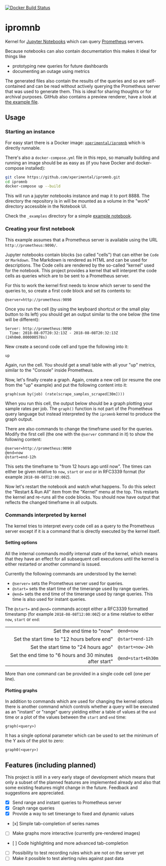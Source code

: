 [![Docker Build Status](https://img.shields.io/docker/build/xperimental/ipromnb.svg?style=flat-square)](https://hub.docker.com/r/xperimental/ipromnb/)

# ipromnb

Kernel for [Jupyter Notebooks](http://jupyter.org/) which can query [Prometheus](https://prometheus.io/) servers.

Because notebooks can also contain documentation this makes it ideal for things like

- prototyping new queries for future dashboards
- documenting an outage using metrics

The generated files also contain the results of the queries and so are self-contained and can be read without actively querying the Prometheus server that was used to generate them. This is ideal for sharing thoughts or for archival purposes. GitHub also contains a preview renderer, have a look at [the example file](_examples/Test.ipynb).

## Usage

### Starting an instance

For easy start there is a Docker image: [`xperimental/ipromnb`](https://hub.docker.com/r/xperimental/ipromnb/) which is directly runnable.

There's also a `docker-compose.yml` file in this repo, so manually building and running an image should be as easy as (if you have Docker and docker-compose installed):

```bash
git clone https://github.com/xperimental/ipromnb.git
cd ipromnb
docker-compose up --build
```

This will run a jupyter notebooks instance and map it to port 8888. The directory the repository is in will be mounted as a volume in the "work" directory accessible in the Notebook UI.

Check the `_examples` directory for a simple [example notebook](_examples/Test.ipynb).

### Creating your first notebook

This example assumes that a Prometheus server is available using the URL `http://prometheus:9090/`.

Jupyter notebooks contain blocks (so called "cells") that can either be `Code` or `Markdown`. The Markdown is rendered as HTML and can be used for descriptions. The Code cells are rendered by the so-called "kernel" used for the notebook. This project provides a kernel that will interpret the code cells as queries which are to be sent to a Prometheus server.

For this to work the kernel first needs to know which server to send the queries to, so create a first code block and set its contents to:

```plain
@server=http://prometheus:9090
```

Once you run the cell (by using the keyboard shortcut or the small play button to its left) you should get an output similar to the one below (the time will be different):

```plain
Server: http://prometheus:9090
  Time: 2018-08-07T20:32:13Z - 2018-08-08T20:32:13Z (24h0m0.000000578s)
```

New create a second code cell and type the following into it:

```plain
up
```

Again, run the cell. You should get a small table with all your "up" metrics, similar to the "Console" inside Prometheus.

Now, let's finally create a graph. Again, create a new cell (or resume the one from the "up" example) and put the following content into it:

```plain
graph(sum by(job) (rate(scrape_samples_scraped[30m])))
```

When you run this cell, the output below should be a graph plotting your sample rates per job. The `graph()` function is not part of the Prometheus query language but instead interpreted by the `ipromnb` kernel to produce the graph output.

There are also commands to change the timeframe used for the queries. Modify the first cell (the one with the `@server` command in it) to show the following content:

```plain
@server=http://prometheus:9090
@end=now
@start=end-12h
```

This sets the timeframe to "from 12 hours ago until now". The times can either be given relative to `now`, `start` or `end` or in RFC3339 format (for example `2018-08-08T12:00:00Z`).

Now let's restart the notebook and watch what happens. To do this select the "Restart & Run All" item from the "Kernel" menu at the top. This restarts the kernel and re-runs all the code blocks. You should now have output that reflects the changed timeframe in all outputs.

### Commands interpreted by kernel

The kernel tries to interpret every code cell as a query to the Prometheus server except if it is a command that is directly executed by the kernel itself.

#### Setting options

All the internal commands modify internal state of the kernel, which means that they have an effect for all subsequent cell executions until the kernel is either restarted or another command is issued.

Currently the following commands are understood by the kernel:

- `@server=` sets the Prometheus server used for queries.
- `@start=` sets the start time of the timerange used by range queries.
- `@end=` sets the end time of the timerange used by range queries. This time is also used for instant queries.

The `@start=` and `@end=` commands accept either a RFC3339 formatted timestamp (for example `2018-08-08T12:00:00Z`) or a time relative to either `now`, `start` or `end`:

|                                                          |                    |
| -------------------------------------------------------: | ------------------ |
|                                Set the end time to "now" | `@end=now`         |
|              Set the start time to "12 hours before end" | `@start=end-12h`   |
|                     Set the start time to "24 hours ago" | `@start=now-24h`   |
| Set the end time to "6 hours and 30 minutes after start" | `@end=start+6h30m` |

More than one command can be provided in a single code cell (one per line).

#### Plotting graphs

In addition to commands which are used for changing the kernel options there is another command which controls whether a query will be executed as an "instant" or "range" query yielding either a table of values at the `end` time or a plot of the values between the `start` and `end` time:

```plain
graph(<query>)
```

It has a single optional parameter which can be used to set the minimum of the Y axis of the plot to zero:

```plain
graph0(<query>)
```

## Features (including planned)

This project is still in a very early stage of development which means that only a subset of the planned features are implemented already and also that some existing features might change in the future. Feedback and suggestions are appreciated.

- [x] Send range and instant queries to Prometheus server
- [x] Graph range queries
- [x] Provide a way to set timerange to fixed and dynamic values
- [x] Simple tab-completion of series names
- [ ] Make graphs more interactive (currently pre-rendered images)
- [ ] Code highlighting and more advanced tab-completion
- [ ] Possibility to test recording rules which are not on the server yet
- [ ] Make it possible to test alerting rules against past data
